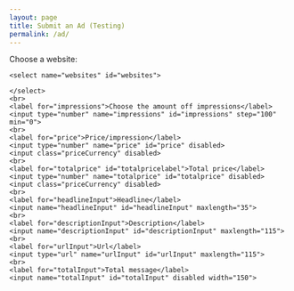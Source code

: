 ```yaml
---
layout: page
title: Submit an Ad (Testing)
permalink: /ad/
---
```

<html lang="en">
<head>
    <meta charset="UTF-8">
    <title>Create an add</title>
    <script type="text/javascript" src="https://ajax.googleapis.com/ajax/libs/jquery/1.7.1/jquery.min.js"></script>
    <script src="process.js"></script>
</head>
<body>
<form>
    <label for="websites">Choose a website:</label>

    <select name="websites" id="websites">

    </select>
    <br>
    <label for="impressions">Choose the amount off impressions</label>
    <input type="number" name="impressions" id="impressions" step="100" min="0">
    <br>
    <label for="price">Price/impression</label>
    <input type="number" name="price" id="price" disabled>
    <input class="priceCurrency" disabled>
    <br>
    <label for="totalprice" id="totalpricelabel">Total price</label>
    <input type="number" name="totalprice" id="totalprice" disabled>
    <input class="priceCurrency" disabled>
    <br>
    <label for="headlineInput">Headline</label>
    <input name="headlineInput" id="headlineInput" maxlength="35">
    <br>
    <label for="descriptionInput">Description</label>
    <input name="descriptionInput" id="descriptionInput" maxlength="115">
    <br>
    <label for="urlInput">Url</label>
    <input type="url" name="urlInput" id="urlInput" maxlength="115">
    <br>
    <label for="totalInput">Total message</label>
    <input name="totalInput" id="totalInput" disabled width="150">
</form>
</body>
</html>
